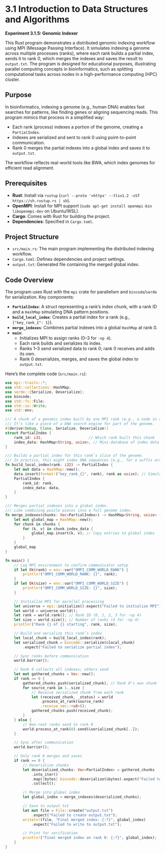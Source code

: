 # 3.1 Introduction to Data Structures and Algorithms
**Experiment 3.1.5: Genomic Indexer**

This Rust program demonstrates a distributed genomic indexing workflow using MPI (Message Passing Interface). It simulates indexing a genome across multiple processes (ranks), where each rank builds a partial index, sends it to rank 0, which merges the indexes and saves the result to `output.txt`. The program is designed for educational purposes, illustrating parallel computing concepts in bioinformatics, such as splitting computational tasks across nodes in a high-performance computing (HPC) cluster.

## Purpose

In bioinformatics, indexing a genome (e.g., human DNA) enables fast searches for patterns, like finding genes or aligning sequencing reads. This program mimics that process in a simplified way:
- Each rank (process) indexes a portion of the genome, creating a `PartialIndex`.
- Indexes are serialized and sent to rank 0 using point-to-point communication.
- Rank 0 merges the partial indexes into a global index and saves it to `output.txt`.

The workflow reflects real-world tools like BWA, which index genomes for efficient read alignment.

## Prerequisites

- **Rust**: Install via `rustup` (`curl --proto '=https' --tlsv1.2 -sSf https://sh.rustup.rs | sh`).
- **OpenMPI**: Install for MPI support (`sudo apt-get install openmpi-bin libopenmpi-dev` on Ubuntu/WSL).
- **Cargo**: Comes with Rust for building the project.
- **Dependencies**: Specified in `Cargo.toml`.

## Project Structure

- `src/main.rs`: The main program implementing the distributed indexing workflow.
- `Cargo.toml`: Defines dependencies and project settings.
- `output.txt`: Generated file containing the merged global index.

## Code Overview

The program uses Rust with the `mpi` crate for parallelism and `bincode`/`serde` for serialization. Key components:

- **`PartialIndex`**: A struct representing a rank’s index chunk, with a rank ID and a `HashMap` simulating DNA pattern positions.
- **`build_local_index`**: Creates a partial index for a rank (e.g., `{"key_rank_1": 1}`).
- **`merge_indexes`**: Combines partial indexes into a global `HashMap` at rank 0.
- **`main`**:
  - Initializes MPI to assign ranks (0–3 for `-np 4`).
  - Each rank builds and serializes its index.
  - Ranks 1–3 send serialized data to rank 0; rank 0 receives and adds its own.
  - Rank 0 deserializes, merges, and saves the global index to `output.txt`.

Here’s the complete code (`src/main.rs`):

```rust
use mpi::traits::*;
use std::collections::HashMap;
use serde::{Serialize, Deserialize};
use bincode;
use std::fs::File;
use std::io::Write;
use std::env;

/// A chunk of a genomic index built by one MPI rank (e.g., a node in an HPC cluster).
/// It’s like a piece of a DNA search engine for part of the genome.
#[derive(Debug, Clone, Serialize, Deserialize)]
struct PartialIndex {
    rank_id: i32,                     // Which rank built this chunk
    index_data: HashMap<String, usize>, // Mini-database of index data
}

/// Builds a partial index for this rank’s slice of the genome.
/// In practice, this might index DNA sequences (e.g., for a suffix array).
fn build_local_index(rank: i32) -> PartialIndex {
    let mut data = HashMap::new();
    data.insert(format!("key_rank_{}", rank), rank as usize); // Simulate index entry
    PartialIndex {
        rank_id: rank,
        index_data: data,
    }
}

/// Merges partial indexes into a global index.
/// Like combining puzzle pieces into a full genome index.
fn merge_indexes(chunks: Vec<PartialIndex>) -> HashMap<String, usize> {
    let mut global_map = HashMap::new();
    for chunk in chunks {
        for (k, v) in chunk.index_data {
            global_map.insert(k, v); // Copy entries to global index
        }
    }
    global_map
}

fn main() {
    // Log MPI environment to confirm communicator setup
    if let Ok(rank) = env::var("OMPI_COMM_WORLD_RANK") {
        println!("OMPI_COMM_WORLD_RANK: {}", rank);
    }
    if let Ok(size) = env::var("OMPI_COMM_WORLD_SIZE") {
        println!("OMPI_COMM_WORLD_SIZE: {}", size);
    }

    // Initialize MPI for parallel processing
    let universe = mpi::initialize().expect("Failed to initialize MPI");
    let world = universe.world();
    let rank = world.rank(); // Rank ID (0, 1, 2, 3 for -np 4)
    let size = world.size(); // Number of ranks (4 for -np 4)
    println!("Rank {} of {} starting", rank, size);

    // Build and serialize this rank’s index
    let local_chunk = build_local_index(rank);
    let serialized_chunk = bincode::serialize(&local_chunk)
        .expect("Failed to serialize partial index");

    // Sync ranks before communication
    world.barrier();

    // Rank 0 collects all indexes; others send
    let mut gathered_chunks = Vec::new();
    if rank == 0 {
        gathered_chunks.push(serialized_chunk); // Rank 0’s own chunk
        for source_rank in 1..size {
            // Receive serialized chunk from each rank
            let (received_chunk, _status) = world
                .process_at_rank(source_rank)
                .receive_vec::<u8>();
            gathered_chunks.push(received_chunk);
        }
    } else {
        // Non-root ranks send to rank 0
        world.process_at_rank(0).send(&serialized_chunk[..]);
    }

    // Sync after communication
    world.barrier();

    // Only rank 0 merges and saves
    if rank == 0 {
        // Deserialize chunks
        let deserialized_chunks: Vec<PartialIndex> = gathered_chunks
            .into_iter()
            .map(|bytes| bincode::deserialize(&bytes).expect("Failed to deserialize"))
            .collect();

        // Merge into global index
        let global_index = merge_indexes(deserialized_chunks);

        // Save to output.txt
        let mut file = File::create("output.txt")
            .expect("Failed to create output.txt");
        writeln!(file, "Final merged index: {:?}", global_index)
            .expect("Failed to write to output.txt");

        // Print for verification
        println!("Final merged index on rank 0: {:?}", global_index);
    }
}
